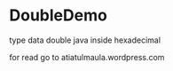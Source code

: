 DoubleDemo
==========

type data double java inside hexadecimal

for read go to atiatulmaula.wordpress.com
